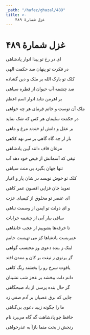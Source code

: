 ```yaml
---
_path: "/hafez/ghazal/489"
title: >-
    غزل شمارهٔ ۴۸۹
---
```

# غزل شمارهٔ ۴۸۹

<div class="b" id="bn1"><div class="m1"><p>ای در رخ تو پیدا انوار پادشاهی</p></div>
<div class="m2"><p>در فکرت تو پنهان صد حکمت الهی</p></div></div>
<div class="b" id="bn2"><div class="m1"><p>کلک تو بارک الله بر ملک و دین گشاده</p></div>
<div class="m2"><p>صد چشمه آب حیوان از قطره سیاهی</p></div></div>
<div class="b" id="bn3"><div class="m1"><p>بر اهرمن نتابد انوار اسم اعظم</p></div>
<div class="m2"><p>ملک آن توست و خاتم فرمای هر چه خواهی</p></div></div>
<div class="b" id="bn4"><div class="m1"><p>در حکمت سلیمان هر کس که شک نماید</p></div>
<div class="m2"><p>بر عقل و دانش او خندند مرغ و ماهی</p></div></div>
<div class="b" id="bn5"><div class="m1"><p>باز ار چه گاه گاهی بر سر نهد کلاهی</p></div>
<div class="m2"><p>مرغان قاف دانند آیین پادشاهی</p></div></div>
<div class="b" id="bn6"><div class="m1"><p>تیغی که آسمانش از فیض خود دهد آب</p></div>
<div class="m2"><p>تنها جهان بگیرد بی منت سپاهی</p></div></div>
<div class="b" id="bn7"><div class="m1"><p>کلک تو خوش نویسد در شان یار و اغیار</p></div>
<div class="m2"><p>تعویذ جان فزایی افسون عمر کاهی</p></div></div>
<div class="b" id="bn8"><div class="m1"><p>ای عنصر تو مخلوق از کیمیای عزت</p></div>
<div class="m2"><p>و ای دولت تو ایمن از وصمت تباهی</p></div></div>
<div class="b" id="bn9"><div class="m1"><p>ساقی بیار آبی از چشمه خرابات</p></div>
<div class="m2"><p>تا خرقه‌ها بشوییم از عجب خانقاهی</p></div></div>
<div class="b" id="bn10"><div class="m1"><p>عمریست پادشاها کز می تهیست جامم</p></div>
<div class="m2"><p>اینک ز بنده دعوی وز محتسب گواهی</p></div></div>
<div class="b" id="bn11"><div class="m1"><p>گر پرتوی ز تیغت بر کان و معدن افتد</p></div>
<div class="m2"><p>یاقوت سرخ رو را بخشند رنگ کاهی</p></div></div>
<div class="b" id="bn12"><div class="m1"><p>دانم دلت ببخشد بر عجز شب نشینان</p></div>
<div class="m2"><p>گر حال بنده پرسی از باد صبحگاهی</p></div></div>
<div class="b" id="bn13"><div class="m1"><p>جایی که برق عصیان بر آدم صفی زد</p></div>
<div class="m2"><p>ما را چگونه زیبد دعوی بی‌گناهی</p></div></div>
<div class="b" id="bn14"><div class="m1"><p>حافظ چو پادشاهت گه گاه می‌برد نام</p></div>
<div class="m2"><p>رنجش ز بخت منما بازآ به عذرخواهی</p></div></div>
